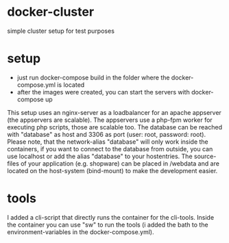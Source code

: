 # docker-cluster
simple cluster setup for test purposes

# setup
- just run docker-compose build in the folder where the docker-compose.yml is located
- after the images were created, you can start the servers with docker-compose up

This setup uses an nginx-server as a loadbalancer for an apache appserver (the appservers are scalable). The appservers use a php-fpm worker for executing php scripts, those are scalable too.
The database can be reached with "database" as host and 3306 as port (user: root, password: root). Please note, that the network-alias "database" will only work inside the containers, if you want to connect to the database from outside, you can use localhost or add the alias "database" to your hostentries. The source-files of your application (e.g. shopware) can be placed in /webdata and are located on the host-system (bind-mount) to make the development easier.

# tools
I added a cli-script that directly runs the container for the cli-tools. Inside the container you can use "sw" to run the tools (i added the bath to the environment-variables in the docker-compose.yml). 
